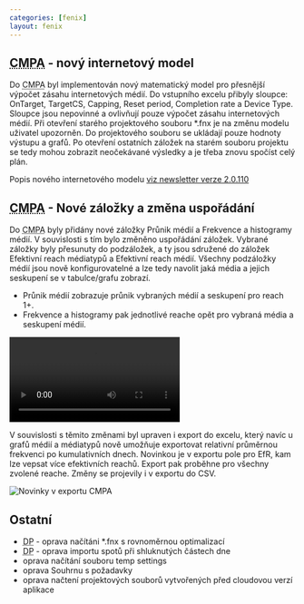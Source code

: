 ```yaml
---
categories: [fenix]
layout: fenix
---
```


## <abbr title="Crossmediální analýza">CMPA</abbr> - nový internetový model
Do <abbr title="Crossmediální analýza">CMPA</abbr> byl implementován nový matematický model pro přesnější výpočet zásahu internetových médií. Do vstupního excelu přibyly sloupce: OnTarget, TargetCS, Capping, Reset period, Completion rate a Device Type. Sloupce jsou nepovinné a ovlivňují pouze výpočet zásahu internetových médií.
Při otevření starého projektového souboru *.fnx je na změnu modelu uživatel upozorněn. 
Do projektového souboru se ukládají pouze hodnoty výstupu a grafů. Po otevření ostatních záložek na starém souboru projektu se tedy mohou zobrazit neočekávané výsledky a je třeba znovu spočíst celý plán.

Popis nového internetového modelu 
<a href="https://kiwifenix.lerach.cz//fenix/2023/03/27/2.0.110.html"> viz newsletter verze 2.0.110</a>

## <abbr title="Crossmediální analýza">CMPA</abbr> - Nové záložky a změna uspořádání

Do <abbr title="Crossmediální analýza">CMPA</abbr> byly přidány nové záložky Průnik médií a Frekvence a histogramy médií. V souvislosti s tím bylo změněno uspořádání záložek.
Vybrané záložky byly přesunuty do podzáložek, a ty jsou sdružené do záložek Efektivní reach médiatypů a Efektivní reach médií. 
Všechny podzáložky médií jsou nově konfigurovatelné a lze tedy navolit jaká média a jejich seskupení se v tabulce/grafu zobrazí. 
<ul><li>Průnik médií zobrazuje průnik vybraných médií a seskupení  pro reach 1+. </li>
<li>Frekvence a histogramy pak jednotlivé reache opět pro vybraná média a seskupení médií.</li>
</ul>

<video src="{{site.url}}/data/cmpanovezalozkyausporadani.mp4" type="video/mp4" controls>Změna záložek</video>


V souvislosti s těmito změnami byl upraven i export do excelu, který navíc u grafů médií a médiatypů nově umožňuje exportovat relativní průměrnou frekvenci po kumulativních dnech. 
Novinkou je v exportu pole pro EfR, kam lze vepsat více efektivních reachů. Export pak proběhne pro všechny zvolené reache.
Změny se projevily i v exportu do CSV.

![Novinky v exportu CMPA]({{site.url}}/data/exprd.PNG "Novinky v exportu CMPA")

 ## Ostatní
<ul>
<li><abbr title="Detailní plán">DP</abbr> - oprava načítáni *.fnx s rovnoměrnou optimalizací</li>
<li><abbr title="Detailní plán">DP</abbr> - oprava importu spotů při shluknutých částech dne</li>
<li>oprava načítání souboru temp settings</li>
<li>oprava Souhrnu s požadavky</li>
<li>oprava načtení projektových souborů vytvořených před cloudovou verzí aplikace
</ul>






 
